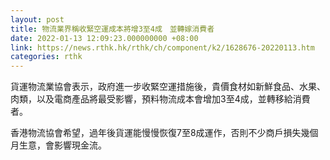 ```yaml
---
layout: post
title: 物流業界稱收緊空運成本將增3至4成　並轉嫁消費者
date: 2022-01-13 12:09:23.000000000 +08:00
link: https://news.rthk.hk/rthk/ch/component/k2/1628676-20220113.htm
categories: rthk
---
```


貨運物流業協會表示，政府進一步收緊空運措施後，貴價食材如新鮮食品、水果、肉類，以及電商產品將最受影響，預料物流成本會增加3至4成，並轉移給消費者。

香港物流協會希望，過年後貨運能慢慢恢復7至8成運作，否則不少商戶損失幾個月生意，會影響現金流。
